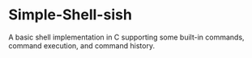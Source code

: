 # Simple-Shell-sish
A basic shell implementation in C supporting some built-in commands, command execution, and command history.
